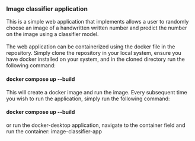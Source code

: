 ### Image classifier application

This is a simple web application that implements allows a user to randomly choose an
image of a handwritten written number and predict the number on the image using a classifier model.
<br>
<br>
The web application can be containerized using the docker file in the repository.
Simply clone the repository in your local system, ensure you have docker installed on your system,
and in the cloned directory run the following command:

#### docker compose up --build

This will create a docker image and run the image. Every subsequent time you wish to run the application,
simply run the following command:

#### docker compose up --build

or run the docker-desktop application, navigate to the container field and run the container: image-classifier-app